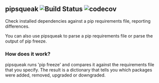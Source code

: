 ## pipsqueak ![Build Status][1] ![codecov][2]

Check installed dependencies against a pip requirements file, reporting
differences.

You can also use pipsqueak to parse a pip requirements file or parse the
output of pip freeze.

### How does it work?

pipsqueak runs 'pip freeze' and compares it against the requirements file that
you specify. The result is a dictionary that tells you which packages were
added, removed, upgraded or downgraded.

[1]: https://api.travis-ci.org/svrana/pipsqueak.svg?branch=master
[2]: https://codecov.io/gh/svrana/pipsqueak/branch/master/graph/badge.svg
